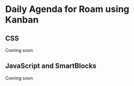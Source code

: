 # Daily Agenda for Roam using Kanban

## CSS

Coming soon

## JavaScript and SmartBlocks

Coming soon
